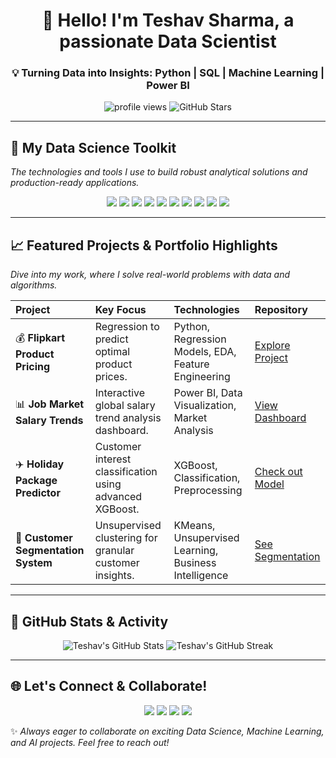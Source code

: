 <h1 align="center">👋 Hello! I'm Teshav Sharma, a passionate Data Scientist</h1>
<h3 align="center">💡 Turning Data into Insights: Python | SQL | Machine Learning | Power BI</h3>

<p align="center">
  <img src="https://komarev.com/ghpvc/?username=mynteshav&label=Profile%20Views&color=blue&style=flat-square" alt="profile views" /> 
  <img src="https://img.shields.io/github/stars/mynteshav?style=social" alt="GitHub Stars">
</p>

---

## 🚀 My Data Science Toolkit  
*The technologies and tools I use to build robust analytical solutions and production-ready applications.*

<p align="center">
  <img src="https://img.shields.io/badge/Python-3776AB?style=for-the-badge&logo=python&logoColor=white"/>
  <img src="https://img.shields.io/badge/SQL-4479A1?style=for-the-badge&logo=postgresql&logoColor=white"/>
  <img src="https://img.shields.io/badge/Machine%20Learning-FF6F00?style=for-the-badge&logo=scikitlearn&logoColor=white"/>
  <img src="https://img.shields.io/badge/Deep%20Learning-FF6F00?style=for-the-badge&logo=pytorch&logoColor=white"/>
  <img src="https://img.shields.io/badge/NLP-5D3FD3?style=for-the-badge&logo=npl&logoColor=white"/>
  <img src="https://img.shields.io/badge/Flask-000000?style=for-the-badge&logo=flask&logoColor=white"/>
  <img src="https://img.shields.io/badge/Power%20BI-F2C811?style=for-the-badge&logo=powerbi&logoColor=black"/>
  <img src="https://img.shields.io/badge/TensorFlow-FF6F00?style=for-the-badge&logo=tensorflow&logoColor=white"/>
  <img src="https://img.shields.io/badge/scikit--learn-F7931E?style=for-the-badge&logo=scikit-learn&logoColor=white"/>
  <img src="https://img.shields.io/badge/Git-F05032?style=for-the-badge&logo=git&logoColor=white"/>
</p>

---

## 📈 Featured Projects & Portfolio Highlights  
*Dive into my work, where I solve real-world problems with data and algorithms.*

| Project | Key Focus | Technologies | Repository |
| :--- | :--- | :--- | :--- |
| 💰 **Flipkart Product Pricing** | Regression to predict optimal product prices. | Python, Regression Models, EDA, Feature Engineering | [Explore Project](https://github.com/mynteshav/Flipkart-product-pricing/blob/main/flipkart-product-pricing-strategy-using-regression.ipynb) |
| 📊 **Job Market Salary Trends** | Interactive global salary trend analysis dashboard. | Power BI, Data Visualization, Market Analysis | [View Dashboard](https://app.powerbi.com/groups/me/reports/7825df4f-44c8-4872-b16c-084baffc8214/35bff6636166b96ad8bb?experience=power-bi) |
| ✈️ **Holiday Package Predictor** | Customer interest classification using advanced XGBoost. | XGBoost, Classification, Preprocessing | [Check out Model](https://github.com/mynteshav/Predict-Holiday-Package-Using-XGBoost/blob/main/predict-holiday-package-using-xgboost-model.ipynb) |
| 👥 **Customer Segmentation System** | Unsupervised clustering for granular customer insights. | KMeans, Unsupervised Learning, Business Intelligence | [See Segmentation](https://github.com/mynteshav/CodeClause_Customer_Segmentation_system2.ipynb/blob/main/CodeClause_Customer_Segmentation_system.ipynb) |

---

## 📌 GitHub Stats & Activity  

<p align="center">
  <img src="https://github-readme-stats.vercel.app/api?username=mynteshav&show_icons=true&theme=tokyonight&hide_border=true&count_private=true" alt="Teshav's GitHub Stats" />
  <img src="https://github-readme-streak-stats.herokuapp.com/?user=mynteshav&theme=tokyonight&hide_border=true" alt="Teshav's GitHub Streak" />
</p>

---

## 🌐 Let's Connect & Collaborate!  

<p align="center">
  <a href="https://mynteshav.github.io/teshavsharma/"><img src="https://img.shields.io/badge/🌐%20Portfolio-1F3F4F?style=for-the-badge&logo=netlify" /></a>
  <a href="https://www.linkedin.com/in/teshav-sharma-3793a7242/"><img src="https://img.shields.io/badge/💼%20LinkedIn-0077B5?style=for-the-badge&logo=linkedin&logoColor=white"/></a>
  <a href="mailto:teshavsharma74@gmail.com"><img src="https://img.shields.io/badge/📧%20Email%20Me-D14836?style=for-the-badge&logo=gmail&logoColor=white"/></a>
  <a href="https://github.com/mynteshav?tab=repositories"><img src="https://img.shields.io/badge/📂%20All%20Repos-24292E?style=for-the-badge&logo=github&logoColor=white" /></a>
</p>

✨ *Always eager to collaborate on exciting Data Science, Machine Learning, and AI projects. Feel free to reach out!*
